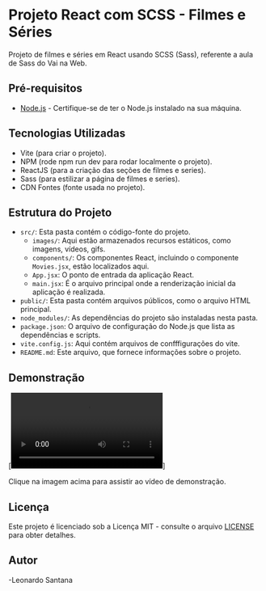 # Projeto React com SCSS - Filmes e Séries

Projeto de filmes e séries em React usando SCSS (Sass), referente a aula de Sass do Vai na Web. 

## Pré-requisitos

- [Node.js](https://nodejs.org/) - Certifique-se de ter o Node.js instalado na sua máquina.

## Tecnologias Utilizadas

- Vite (para criar o projeto).
- NPM (rode npm run dev para rodar localmente o projeto). 
- ReactJS (para a criação das seções de filmes e series).
- Sass (para estilizar a página de filmes e series).
- CDN Fontes (fonte usada no projeto).

## Estrutura do Projeto

- `src/`: Esta pasta contém o código-fonte do projeto.
  - `images/`: Aqui estão armazenados recursos estáticos, como imagens, vídeos, gifs.
  - `components/`: Os componentes React, incluindo o componente `Movies.jsx`, estão localizados aqui.
  - `App.jsx`: O ponto de entrada da aplicação React.
  - `main.jsx`: É o arquivo principal onde a renderização inicial da aplicação é realizada.
- `public/`: Esta pasta contém arquivos públicos, como o arquivo HTML principal.
- `node_modules/`: As dependências do projeto são instaladas nesta pasta.
- `package.json`: O arquivo de configuração do Node.js que lista as dependências e scripts.
- `vite.config.js`: Aqui contém arquivos de confffigurações do vite.
- `README.md`: Este arquivo, que fornece informações sobre o projeto.

## Demonstração


[![Assista ao Vídeo de Demonstração](./src/video/MeuVideo.mp4.mp4)]

Clique na imagem acima para assistir ao vídeo de demonstração.

## Licença

Este projeto é licenciado sob a Licença MIT - consulte o arquivo [LICENSE](LICENSE) para obter detalhes.

## Autor

-Leonardo Santana
